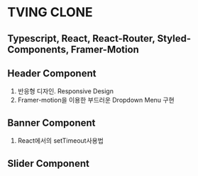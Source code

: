 # TVING CLONE

## Typescript, React, React-Router, Styled-Components, Framer-Motion

## Header Component

1. 반응형 디자인. Responsive Design
2. Framer-motion을 이용한 부드러운 Dropdown Menu 구현

## Banner Component

1. React에서의 setTimeout사용법

## Slider Component
